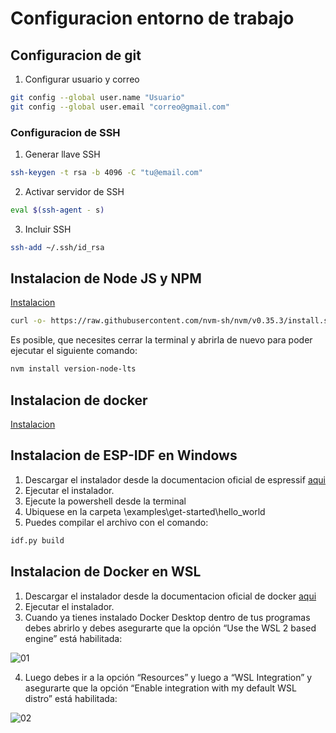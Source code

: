 # Configuracion entorno de trabajo

## Configuracion de git

1. Configurar usuario y correo
```bash
git config --global user.name "Usuario"
git config --global user.email "correo@gmail.com"
```
### Configuracion de SSH
1. Generar llave SSH
```bash
ssh-keygen -t rsa -b 4096 -C "tu@email.com"
```
2. Activar servidor de SSH
```bash
eval $(ssh-agent - s)
```
3. Incluir SSH
```bash
ssh-add ~/.ssh/id_rsa
```

## Instalacion de Node JS y NPM

[Instalacion](https://github.com/nvm-sh/nvm#installing-and-updating)

```bash
curl -o- https://raw.githubusercontent.com/nvm-sh/nvm/v0.35.3/install.sh | bash
```

Es posible, que necesites cerrar la terminal y abrirla de nuevo para poder ejecutar el siguiente comando:

```bash
nvm install version-node-lts
```

## Instalacion de docker

[Instalacion](https://docs.docker.com/engine/install/ubuntu/)


## Instalacion de ESP-IDF en Windows
1. Descargar el instalador desde la documentacion oficial de espressif [aqui](https://docs.espressif.com/projects/esp-idf/en/stable/esp32/get-started/windows-setup.html)
2. Ejecutar el instalador.
3. Ejecute la powershell desde la terminal
4. Ubiquese en la carpeta \examples\get-started\hello_world
5. Puedes compilar el archivo con el comando:
```bash
idf.py build
```

## Instalacion de Docker en WSL
1. Descargar el instalador desde la documentacion oficial de docker [aqui](https://docs.docker.com/desktop/install/windows-install/)
2. Ejecutar el instalador.
3. Cuando ya tienes instalado Docker Desktop dentro de tus programas debes abrirlo y debes asegurarte que la opción “Use the WSL 2 based engine” está habilitada:

![01](https://i.imgur.com/COPXJpw.png)

4. Luego debes ir a la opción “Resources” y luego a “WSL Integration” y asegurarte que la opción “Enable integration with my default WSL distro” está habilitada:

![02](https://i.imgur.com/g20OhlL.png)



